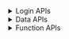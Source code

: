 <details>
<summary>Login APIs</summary>

|                        API                        |Avail|                                      Parameter                                      |Note|
| ------------------------------------------------- | :-: | ----------------------------------------------------------------------------------- | -- |
| xx_eone_zhmmdl                                    | ✅ | STR username STR password \[STR cookies\]                                           |eone账号密码登录，cookies是通过webvpn访问|
| xx_eone_yzmdl_sendsms                             | ✅ | NUM phone \[STR cookies\]                                                           |eone验证码登录发送验证码，cookies是通过webvpn访问|
| xx_eone_yzmdl                                     | ✅ | NUM phone NUM code STR username \[STR cookies\]                                     |eone验证码登录，cookies是通过webvpn访问|
| xx_eone_jwglxtdl                                  | ✅ | STR username STR password \[STR cookies\]                                           |教务系统登录，cookies是通过webvpn访问|
| xx_eone_jxzhptdl                                  | ✅ | STR username STR password \[STR cookies\]                                           |M福医大登录，cookies是通过webvpn访问|
| xx_vpndl                                          | ✅ | STR username STR password                                                           |webvpn登录|
| xx_vpn_ehalldl                                    | ✅ | STR cookies                                                                         |ehall登录，webvpn的cookies|
| xx_ehalldl                                        | ✅ | STR username STR password                                                           |ehall登录|
| xx_ehall_zhcpdl                                   | ✅ | STR cookies \[BOOL intranet\]                                                       |综合测评登录，ehall的cookies|
| xx_ehall_jbxxdl                                   | ✅ | STR cookies \[BOOL intranet\]                                                       |基本信息登录，ehall的cookies|

</details>

<details>
<summary>Data APIs</summary>

|                        API                        |Avail|                                      Parameter                                      |Note|
| ------------------------------------------------- | :-: | ----------------------------------------------------------------------------------- | -- |
| xx_xsfw_jbxx                                      | ❌ |                                                                                     ||
| xx_zxzx_ml                                        | ✅ | STR cookies                                                                         |资讯中心目录，eone的cookies，不支持webvpn访问|
| xx_zxzx_nr                                        | ✅ | STR lk_q STR cookies                                                                |资讯中心内容，eone的cookies，不支持webvpn访问|
| xx_tywsyj_detail                                  | ✅ | STR username NUM score                                                              |唐云网上阅卷详情|

</details>

<details>
<summary>Function APIs</summary>

|                        API                        |Avail|                                      Parameter                                      |Note|
| ------------------------------------------------- | :-: | ----------------------------------------------------------------------------------- | -- |
| pdf_exportimg                                     | ✅ | STR url \[STR cookies\] \[STR headers\]                                             |PDF导出为图片|
| qrcode_decode                                     | ✅ | STR url                                                                             |二维码识别|
| qrcode_encode_qrcode                              | ✅ | STR qrcode                                                                          |二维码生成|
| qrcode_encode_text1-bottom1                       | ✅ | STR qrcode \[STR t_bottom\]                                                         |二维码生成，1个底部文字|
| qrcode_encode_text2-bottom2                       | ✅ | STR qrcode \[STR t_bottom1\] \[STR t_bottom2\]                                      |二维码生成，2个底部文字|
| qrcode_encode_text2-top1-middle1                  | ✅ | STR qrcode \[STR t_top\] \[STR t_middle\]                                           |二维码生成，1个顶部文字，1个中部文字|
| qrcode_encode_text3-top1-middle1-bottom1          | ✅ | STR qrcode \[STR t_top\] \[STR t_middle\] \[STR t_bottom\]                          |二维码生成，1个顶部文字，1个中部文字，1个底部文字|

</details>
